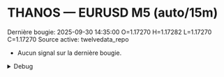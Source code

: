 # THANOS — EURUSD M5 (auto/15m)
Dernière bougie: 2025-09-30 14:35:00  O=1.17270  H=1.17282  L=1.17270  C=1.17270
Source active: twelvedata_repo

- Aucun signal sur la dernière bougie.

<details><summary>Debug</summary>

- TD_API_KEY manquant.

</details>